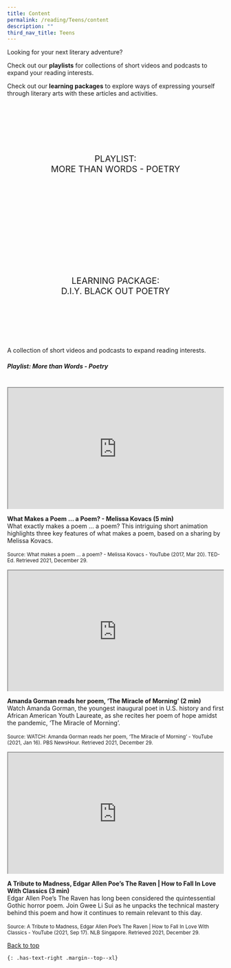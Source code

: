 ```yaml
---
title: Content
permalink: /reading/Teens/content
description: ""
third_nav_title: Teens
---
```

<style type="text/css">
/* Links */
.content a { color: #322987; }
.content a:focus,
.content a:hover { color: #28216c; }

/* Button Outline */
.bp-button { padding-left: 1.5rem; padding-right: 1.5rem; }
.bp-button.is-primary-outline { border: 1px solid #322987; color: #322987; background-color: transparent; text-decoration: none; }
.bp-button.is-primary-outline:focus,
.bp-button.is-primary-outline:hover { border: 1px solid #322987; color: #cff2e8; background-color: #322987; text-decoration: none; }

/* Responsive Iframe */
.responsive-iframe { position: absolute; top: 0; left: 0; bottom: 0; right: 0; width: 100%; height: 100%; }
.responsive-iframe-container { position: relative; overflow: hidden; width: 100%; }
.responsive-iframe-container.ratio-16by9 { padding-top: 56.25%; }
.responsive-iframe-container.ratio-4by3 { padding-top: 75%; }
.responsive-iframe-container.ratio-3by2 { padding-top: 66.66%; }
.responsive-iframe-container.ratio-1by1 { padding-top: 100%; }

/* Click Box */
.clickbox { display: block; position: relative; width: 100%; padding-bottom: 56.25%; background-color: transparent; }
.clickbox span { padding: .5rem; }
.clickbox a { position: absolute; display: flex; width: 100%; height: 100%; align-items: center; justify-content: center; font-size: 1.25rem; text-align: center; text-decoration: none; text-transform: uppercase; }
.clickbox a:focus,
.clickbox a:hover { text-decoration: none; }

/* Indigo Sky */
.clickbox.is-sky-indigo { background-color: #cff2e8; color: #322987; }
.clickbox.is-sky-indigo a { color: #322987; }
.clickbox.is-sky-indigo a:focus,
.clickbox.is-sky-indigo a:hover { background-color: #322987; color: #cff2e8; }
</style>

Looking for your next literary adventure?  

Check out our **playlists** for collections of short videos and podcasts to expand your reading interests.

Check out our **learning packages** to explore ways of expressing yourself through literary arts with these articles and activities.

<div class="row is-multiline">
  <div class="col is-one-third">
    <div class="clickbox is-indigo-sky">
      <a href="#more-than-words---poetry">
        <span>Playlist:<br>More than Words - Poetry</span>
      </a>
    </div>
  </div>
  <div class="col is-one-third">
    <div class="clickbox is-indigo-sky">
      <a href="#DIY-black-out-poetry">
        <span>Learning Package:<br> D.I.Y. Black Out Poetry</span>
      </a>
    </div>
  </div>
A collection of short videos and podcasts to expand reading interests.

<h5 id=" more-than-words---poetry" class="margin--bottom--lg"><b>Playlist: More than Words - Poetry </b></h5>

<br>
<div class="row is-multiline margin--bottom--lg">
  <div class="col is-two-fifths">
    <div class="responsive-iframe-container ratio-16by9">
     <iframe src=" https://www.youtube.com/embed/JwhouCNq-Fc" class="responsive-iframe"></iframe>
    </div>
  </div>
  <div class="col is-three-fifths">
    <p><b> What Makes a Poem … a Poem? - Melissa Kovacs (5 min) </b><br>
    What exactly makes a poem … a poem? This intriguing short animation highlights three key features of what makes a poem, based on a sharing by Melissa Kovacs. <br><br>
<small> Source: What makes a poem … a poem? - Melissa Kovacs - YouTube (2017, Mar 20). TED-Ed. Retrieved 2021, December 29.</small></p>
  </div>
</div>

<div class="row is-multiline margin--bottom--lg">
  <div class="col is-two-fifths">
    <div class="responsive-iframe-container ratio-16by9">
     <iframe src=" https://www.youtube.com/embed/XOieGJl6g4s" class="responsive-iframe"></iframe>
    </div>
  </div>
  <div class="col is-three-fifths">
  <p><b> Amanda Gorman reads her poem, ‘The Miracle of Morning’ (2 min) </b><br>
    Watch Amanda Gorman, the youngest inaugural poet in U.S. history and first African American Youth Laureate, as she recites her poem of hope amidst the pandemic, ‘The Miracle of Morning’. <br><br>
<small>Source: WATCH: Amanda Gorman reads her poem, ‘The Miracle of Morning’ - YouTube (2021, Jan 16). PBS NewsHour. Retrieved 2021, December 29. </small></p>
  </div>
</div>

<div class="row is-multiline margin--bottom--lg">
  <div class="col is-two-fifths">
    <div class="responsive-iframe-container ratio-16by9">
     <iframe src="https://www.youtube.com/embed/pMdJxVjZMRI" class="responsive-iframe"></iframe>
    </div>
  </div>
  <div class="col is-three-fifths">
  <p><b> A Tribute to Madness, Edgar Allen Poe’s The Raven | How to Fall In Love With Classics (3 min) </b><br>
Edgar Allen Poe’s The Raven has long been considered the quintessential Gothic horror poem. Join Gwee Li Sui as he unpacks the technical mastery behind this poem and how it continues to remain relevant to this day. <br><br>
<small>Source: A Tribute to Madness, Edgar Allen Poe’s The Raven | How to Fall In Love With Classics - YouTube (2021, Sep 17). NLB Singapore. Retrieved 2021, December 29. </small></p>
  </div>
</div>

[Back to top](#main-content)
	
	{: .has-text-right .margin--top--xl}
